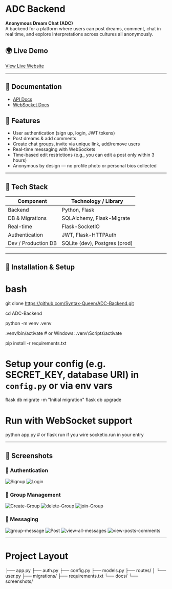 # ADC Backend

**Anonymous Dream Chat (ADC)**  
A backend for a platform where users can post dreams, comment, chat in real time, and explore interpretations across cultures  all anonymously.

## 🌍 Live Demo
[View Live Website](https://your-live-app-link.com)

---
## 📖 Documentation
- [API Docs](ADC-documentation.json)
- [WebSocket Docs](docs/websocket.md)

## 🌟 Features

- User authentication (sign up, login, JWT tokens)  
- Post dreams & add comments  
- Create chat groups, invite via unique link, add/remove users  
- Real-time messaging with WebSockets  
- Time-based edit restrictions (e.g., you can edit a post only within 3 hours)  
- Anonymous by design — no profile photo or personal bios collected  

---

## 🧰 Tech Stack

| Component        | Technology / Library      |
|------------------|---------------------------|
| Backend          | Python, Flask             |
| DB & Migrations  | SQLAlchemy, Flask-Migrate |
| Real-time        | Flask-SocketIO            |
| Authentication   | JWT, Flask-HTTPAuth        |
| Dev / Production DB | SQLite (dev), Postgres (prod) |

---

## 🚀 Installation & Setup

# bash
git clone https://github.com/Syntax-Queen/ADC-Backend.git

cd ADC-Backend

python -m venv .venv

.venv/bin/activate         # or Windows: .venv\Scripts\activate

pip install -r requirements.txt

# Setup your config (e.g. SECRET_KEY, database URI) in `config.py` or via env vars

flask db migrate -m "Initial migration"
flask db upgrade

# Run with WebSocket support
python app.py               # or flask run if you wire socketio.run in your entry


---

## 📸 Screenshots

### 🔑 Authentication
![Signup](docs/screenshots/signup.png)
![Login](docs/screenshots/login.png)

### 👥 Group Management
![Create-Group](docs/screenshots/create-group.png)
![delete-Group](docs/screenshots/delete-group.png)
![join-Group](docs/screenshots/join-group.png)

### 💬 Messaging
![group-message](docs/screenshots/message.png)
![Post](docs/screenshots/post.png)
![view-all-messages](docs/screenshots/view-all-messages.png)
![view-posts-comments](docs/screenshots/view-post-comments.png)

---
# Project Layout

├── app.py
├── auth.py
├── config.py
├── models.py
├── routes/
│   └── user.py
├── migrations/
├── requirements.txt
└── docs/
    └── screenshots/
